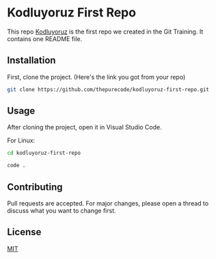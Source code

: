 # Kodluyoruz First Repo

This repo [Kodluyoruz](https://www.kodluyoruz.org) is the first repo we created in the Git Training. It contains one README file.

## Installation

First, clone the project. (Here's the link you got from your repo)

```bash
git clone https://github.com/thepurecode/kodluyoruz-first-repo.git

```

## Usage

After cloning the project, open it in Visual Studio Code.

For Linux:

```bash
cd kodluyoruz-first-repo

code .
```

## Contributing

Pull requests are accepted. For major changes, please open a thread to discuss what you want to change first.

## License

[MIT](https://choosealicense.com/licenses/mit/)
